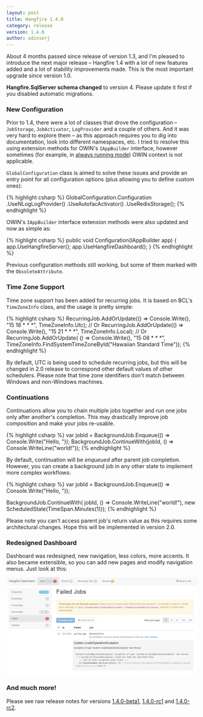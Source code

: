 ```yaml
---
layout: post
title: Hangfire 1.4.0
category: release
version: 1.4.0
author: odinserj
---
```


About 4 months passed since release of version 1.3, and I'm pleased to introduce the next major release&nbsp;– Hangfire 1.4 with a lot of new features added and a lot of stability improvements made. This is the most important upgrade since version 1.0.

<div class="alert alert-info">
    <strong>Hangfire.SqlServer schema changed</strong> to version 4. Please update it first if you disabled automatic migrations.
</div>

### New Configuration

Prior to 1.4, there were a lot of classes that drove the configuration – `JobStorage`, `JobActivator`, `LogProvider` and a couple of others. And it was very hard to explore them – as this approach requires you to dig into documentation, look into different namespaces, etc. I tried to resolve this using extension methods for OWIN's `IAppBuilder` interface, however sometimes (for example, in [always running mode](http://docs.hangfire.io/en/latest/deployment-to-production/making-aspnet-app-always-running.html)) OWIN context is not applicable.

`GlobalConfiguration` class is aimed to solve these issues and provide an entry point for all configuration options (plus allowing you to define custom ones):

{% highlight csharp %}
GlobalConfiguration.Configuration
    .UseNLogLogProvider()
    .UseAutofacActivator()
    .UseRedisStorage();
{% endhighlight %}

OWIN's `IAppBuilder` interface extension methods were also updated and now as simple as:

{% highlight csharp %}
public void Configuration(IAppBuilder app)
{
    app.UseHangfireServer();
    app.UseHangfireDashboard();
}
{% endhighlight %}

Previous configuration methods still working, but some of them marked with the `ObsoleteAttribute`.

### Time Zone Support

Time zone support has been added for recurring jobs. It is based on BCL's `TimeZoneInfo` class, and the usage is pretty simple:

{% highlight csharp %}
RecurringJob.AddOrUpdate(() => Console.Write(), "15 18 * * *", TimeZoneInfo.Utc);
// Or
RecurringJob.AddOrUpdate(() => Console.Write(), "15 21 * * *", TimeZoneInfo.Local);
// Or
RecurringJob.AddOrUpdate(
    () => Console.Write(), 
    "15 08 * * *", 
    TimeZoneInfo.FindSystemTimeZoneById("Hawaiian Standard Time"));
{% endhighlight %}

By default, UTC is being used to schedule recurring jobs, but this will be changed in 2.0 release to correspond other default values of other schedulers. Please note that time zone identifiers don't match between Windows and non-Windows machines.

### Continuations

Continuations allow you to chain multiple jobs together and run one jobs only after another's completion. This may drastically improve job composition and make your jobs re-usable.

{% highlight csharp %}
var jobId = BackgroundJob.Enqueue(() => Console.Write("Hello, "));
BackgroundJob.ContinueWith(jobId, () => Console.WriteLine("world!"));
{% endhighlight %}

By default, continuation will be *enqueued* after parent job completion. However, you can create a background job in any other state to implement more complex workflows:

{% highlight csharp %}
var jobId = BackgroundJob.Enqueue(() => Console.Write("Hello, "));

BackgroundJob.ContinueWith(
    jobId, 
    () => Console.WriteLine("world!"), 
    new ScheduledState(TimeSpan.Minutes(1)));
{% endhighlight %}

Please note you can't access parent job's return value as this requires some architectural changes. Hope this will be implemented in version 2.0.

### Redesigned Dashboard

Dashboard was redesigned, new navigation, less colors, more accents. It also became extensible, so you can add new pages and modify navigation menus. Just look at this:

[![New Dashboard](/img/new-dashboard.png)](/img/new-dashboard.png)

### And much more!

Please see raw release notes for versions [1.4.0-beta1](/blog/2015/04/06/hangfire-1.4.0-beta1.html), [1.4.0-rc1](/blog/2015/04/09/hangfire-1.4.0-rc1.html) and [1.4.0-rc2](/blog/2015/04/11/hangfire-1.4.0-rc2.html).